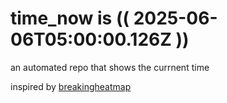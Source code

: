# time_now is (( 2025-06-06T05:00:00.126Z ))

an automated repo that shows the currnent time

inspired by [breakingheatmap](https://github.com/breakingheatmap/breakingheatmap)